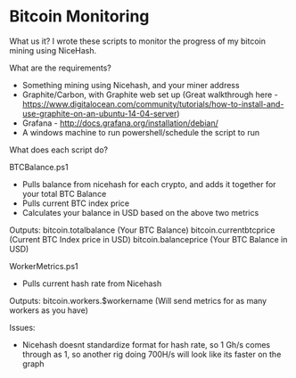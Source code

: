 # Bitcoin Monitoring

What us it?
I wrote these scripts to monitor the progress of my bitcoin mining using NiceHash. 

What are the requirements? 
 - Something mining using Nicehash, and your miner address
 - Graphite/Carbon, with Graphite web set up (Great walkthrough here - https://www.digitalocean.com/community/tutorials/how-to-install-and-use-graphite-on-an-ubuntu-14-04-server)
 - Grafana - http://docs.grafana.org/installation/debian/
 - A windows machine to run powershell/schedule the script to run
 
 What does each script do?
 
 BTCBalance.ps1
 - Pulls balance from nicehash for each crypto, and adds it together for your total BTC Balance
 - Pulls current BTC index price
 - Calculates your balance in USD based on the above two metrics
 
 Outputs:
 bitcoin.totalbalance (Your BTC Balance)
 bitcoin.currentbtcprice (Current BTC Index price in USD)
 bitcoin.balanceprice (Your BTC Balance in USD)
 
 WorkerMetrics.ps1
 - Pulls current hash rate from Nicehash
 
 Outputs:
 bitcoin.workers.$workername (Will send metrics for as many workers as you have)
 
 Issues: 
 - Nicehash doesnt standardize format for hash rate, so 1 Gh/s comes through as 1, so another rig doing 700H/s will look like its faster on the graph
